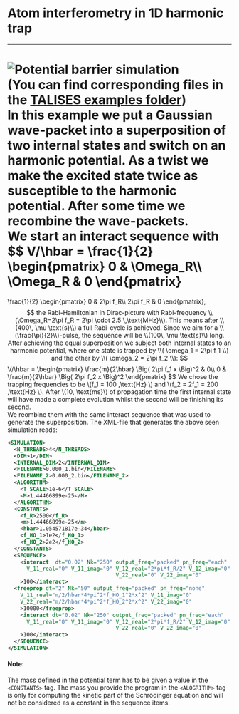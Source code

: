 # Atom interferometry in 1D harmonic trap 
-----------------
![Potential barrier simulation](https://raw.githubusercontent.com/savowe/talises-doc/master/figs/1D_trap_AI.gif)  
(You can find corresponding files in the [TALISES examples folder](https://github.com/savowe/talises/tree/master/examples/1D_harmonic_trap))  
In this example we put a Gaussian wave-packet into a superposition of two internal states and switch on an harmonic potential.
As a twist we make the excited state twice as susceptible to the harmonic potential. After some time we recombine the wave-packets.  
We start an interact sequence with
$$
V/\hbar = \frac{1}{2}
\begin{pmatrix}
0 & \Omega_R\\\\
\Omega_R & 0
\end{pmatrix}
= 
 \frac{1}{2}
 \begin{pmatrix}
0 & 2\pi f_R\\\\
2\pi f_R & 0
\end{pmatrix},
$$
the Rabi-Hamiltonian in Dirac-picture with Rabi-frequency \\(\Omega_R=2\pi f_R = 2\pi \cdot 2.5 \,\text{MHz}\\).
This means after \\(400\, \mu \text{s}\\) a full Rabi-cycle is achieved. Since we aim for a \\(\frac{\pi}{2}\\)-pulse,
the sequence will be \\(100\, \mu \text{s}\\) long.  
After achieving the equal superposition we subject both internal states to an harmonic potential, 
where one state is trapped by \\( \omega_1 = 2\pi f_1 \\) and the other by \\( \omega_2 = 2\pi f_2 \\):
$$
V/\hbar = 
\begin{pmatrix}
\frac{m}{2\hbar} \Big( 2\pi f_1 x \Big)^2 & 0\\\\
0 & \frac{m}{2\hbar} \Big( 2\pi f_2 x \Big)^2
\end{pmatrix}
$$
We chose the trapping frequencies to be \\(f_1 = 100 \,\text{Hz} \\) and \\(f_2 = 2f_1 = 200 \,\text{Hz} \\).
After \\(10\, \text{ms}\\) of propagation time the first internal state will have made a complete evolution whilst the second
will be finishing its second.  
We reombine them with the same interact sequence that was used to generate the superposition.
The XML-file that generates the above seen simulation reads:
```XML
<SIMULATION>
  <N_THREADS>4</N_THREADS>
  <DIM>1</DIM>
  <INTERNAL_DIM>2</INTERNAL_DIM>
  <FILENAME>0.000_1.bin</FILENAME>
  <FILENAME_2>0.000_2.bin</FILENAME_2>
  <ALGORITHM>
    <T_SCALE>1e-6</T_SCALE>
    <M>1.44466899e-25</M>
  </ALGORITHM>
  <CONSTANTS>
    <f_R>2500</f_R>
    <m>1.44466899e-25</m>
    <hbar>1.054571817e-34</hbar>
    <f_HO_1>1e2</f_HO_1>
    <f_HO_2>2e2</f_HO_2>
  </CONSTANTS>
  <SEQUENCE>
    <interact  dt="0.02" Nk="250" output_freq="packed" pn_freq="each"
      V_11_real="0" V_11_imag="0" V_12_real="2*pi*f_R/2" V_12_imag="0"
					              V_22_real="0" V_22_imag="0"
    >100</interact>
  <freeprop dt="2" Nk="50" output_freq="packed" pn_freq="none"
    V_11_real="m/2/hbar*4*pi^2*f_HO_1^2*x^2" V_11_imag="0" 	
    V_22_real="m/2/hbar*4*pi^2*f_HO_2^2*x^2" V_22_imag="0"
    >10000</freeprop>
    <interact dt="0.02" Nk="250" output_freq="packed" pn_freq="each"
      V_11_real="0" V_11_imag="0" V_12_real="2*pi*f_R/2" V_12_imag="0"
				                  V_22_real="0" V_22_imag="0"
    >100</interact>
  </SEQUENCE>
</SIMULATION>
```
#### Note:
The mass defined in the potential term has to be given a value in the `<CONSTANTS>` tag.
The mass you provide the program in the `<ALOGRITHM>` tag is only for computing the kinetic part of the Schrödinger equation and will not be considered as a constant in the sequence items.